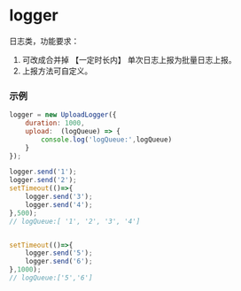 # logger

日志类，功能要求：
1. 可改成合并掉 【一定时长内】 单次日志上报为批量日志上报。
1. 上报方法可自定义。

### 示例
```javascript
logger = new UploadLogger({
    duration: 1000,
    upload:  (logQueue) => {
        console.log('logQueue:',logQueue)
    }
});

logger.send('1');
logger.send('2');
setTimeout(()=>{
    logger.send('3');
    logger.send('4');
},500);
// logQueue:[ '1', '2', '3', '4']


setTimeout(()=>{
    logger.send('5');
    logger.send('6');
},1000);
// logQueue:['5','6']
```
